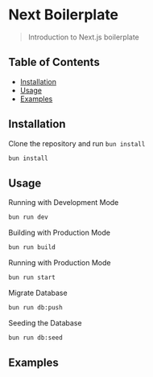 # Next Boilerplate

> Introduction to Next.js boilerplate

## Table of Contents

- [Installation](#installation)
- [Usage](#usage)
- [Examples](#examples)

## Installation

Clone the repository and run `bun install`

```bash
bun install
```

## Usage

Running with Development Mode

```bash
bun run dev
```

Building with Production Mode

```bash
bun run build
```

Running with Production Mode

```bash
bun run start
```

Migrate Database

```bash
bun run db:push
```

Seeding the Database

```bash
bun run db:seed
```

## Examples
